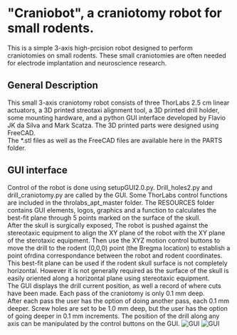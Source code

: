 # "Craniobot", a craniotomy robot for small rodents.
This is a simple 3-axis high-prcision robot designed to perform craniotomies on small rodents. 
These small craniotomies are often needed for electrode implantation and neuroscience research.

## General Description
This small 3-axis craniotomy robot consists of three ThorLabs 2.5 cm linear actuators, 
a 3D printed streotaxi alignment tool, a 3D printed drill holder, some mounting hardware, 
and a python GUI interface developed by Flavio JK da Silva and Mark Scatza.  The 3D printed parts were designed using FreeCAD.  
The *.stl files as well as the FreeCAD files are available here in the PARTS folder.

## GUI interface
Control of the robot is done using setupGUI2.0.py. Drill_holes2.py and drill_craniotomy.py are called by the GUI. 
Some ThorLabs control functions are included in the throlabs_apt_master folder. The RESOURCES folder contains GUI elements, logos, 
graphics and a function to calculates the best-fit plane through 5 points marked on the surface of the skull.  
After the skull is surgically exposed,  The robot is pushed against the stereotaxic equipment to align the XY plane of the robot with the XY plane of the sterotaxic equipment.
Then use the XYZ motion control buttons to move the drill to the rodent (0,0,0) point (the Bregma location) to establish a point ofrdina correspondance between the robot and rodent coordinates.  
This best-fit plane can be used if the rodent skull surface is not completely horizontal. However it is not generally required as the 
surface of the skull is easily oriented along a horizontal plane using stereotaxic equipment.  
The GUI displays the drill current position, as well a record of where cuts have been made.  Each pass of the craniotomy is only 0.1 mm deep.  
After each pass the user has the option of doing another pass, each 0.1 mm deeper.  Screw holes are set to be 1.0 mm deep, but the user has 
the option of going deeper in 0.1 mm increments.  The position of the drill along any axis can be manipulated by the control buttons on the GUI.
![][GUI]
![][Designer]



[GUI]: https://github.com/tne-lab/Craniobot/blob/master/RESOURCES/GUI.PNG "GUI" 

[Designer]: https://github.com/tne-lab/Craniobot/blob/master/RESOURCES/Designer.PNG "GUI" 
